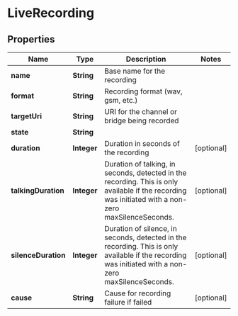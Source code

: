 
# LiveRecording

## Properties
Name | Type | Description | Notes
------------ | ------------- | ------------- | -------------
**name** | **String** | Base name for the recording | 
**format** | **String** | Recording format (wav, gsm, etc.) | 
**targetUri** | **String** | URI for the channel or bridge being recorded | 
**state** | **String** |  | 
**duration** | **Integer** | Duration in seconds of the recording |  [optional]
**talkingDuration** | **Integer** | Duration of talking, in seconds, detected in the recording. This is only available if the recording was initiated with a non-zero maxSilenceSeconds. |  [optional]
**silenceDuration** | **Integer** | Duration of silence, in seconds, detected in the recording. This is only available if the recording was initiated with a non-zero maxSilenceSeconds. |  [optional]
**cause** | **String** | Cause for recording failure if failed |  [optional]



